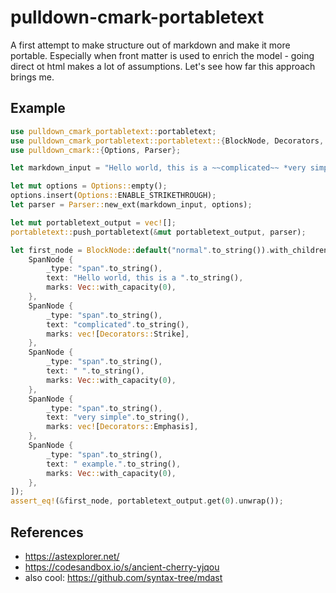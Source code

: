 # pulldown-cmark-portabletext

A first attempt to make structure out of markdown and make it more portable. Especially when front matter is used to enrich the model - going direct ot html makes a lot of assumptions. Let's see how far this approach brings me.

## Example

```rust
use pulldown_cmark_portabletext::portabletext;
use pulldown_cmark_portabletext::portabletext::{BlockNode, Decorators, SpanNode};
use pulldown_cmark::{Options, Parser};

let markdown_input = "Hello world, this is a ~~complicated~~ *very simple* example.";

let mut options = Options::empty();
options.insert(Options::ENABLE_STRIKETHROUGH);
let parser = Parser::new_ext(markdown_input, options);

let mut portabletext_output = vec![];
portabletext::push_portabletext(&mut portabletext_output, parser);

let first_node = BlockNode::default("normal".to_string()).with_children(vec![
    SpanNode {
        _type: "span".to_string(),
        text: "Hello world, this is a ".to_string(),
        marks: Vec::with_capacity(0),
    },
    SpanNode {
        _type: "span".to_string(),
        text: "complicated".to_string(),
        marks: vec![Decorators::Strike],
    },
    SpanNode {
        _type: "span".to_string(),
        text: " ".to_string(),
        marks: Vec::with_capacity(0),
    },
    SpanNode {
        _type: "span".to_string(),
        text: "very simple".to_string(),
        marks: vec![Decorators::Emphasis],
    },
    SpanNode {
        _type: "span".to_string(),
        text: " example.".to_string(),
        marks: Vec::with_capacity(0),
    },
]);
assert_eq!(&first_node, portabletext_output.get(0).unwrap());
```

## References
* https://astexplorer.net/
* https://codesandbox.io/s/ancient-cherry-yjqou
* also cool: https://github.com/syntax-tree/mdast